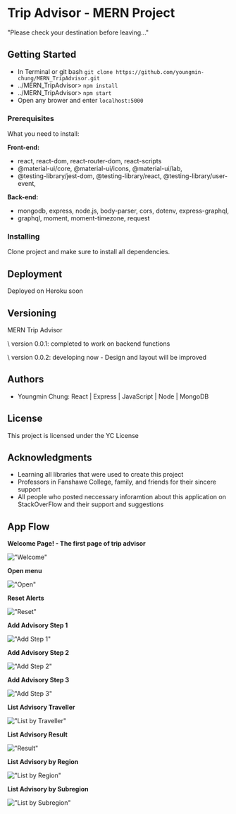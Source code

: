 # Trip Advisor - MERN Project

"Please check your destination before leaving..."

## Getting Started

- In Terminal or git bash `git clone https://github.com/youngmin-chung/MERN_TripAdvisor.git`
- ../MERN_TripAdvisor> `npm install`
- ../MERN_TripAdvisor> `npm start`
- Open any brower and enter `localhost:5000`

### Prerequisites

What you need to install:

__Front-end:__
- react, react-dom, react-router-dom, react-scripts
- @material-ui/core, @material-ui/icons, @material-ui/lab,
- @testing-library/jest-dom, @testing-library/react, @testing-library/user-event,

__Back-end:__
-  mongodb, express, node.js, body-parser, cors, dotenv, express-graphql,
- graphql, moment, moment-timezone, request

### Installing

Clone project and make sure to install all dependencies.

## Deployment

Deployed on Heroku soon

## Versioning

MERN Trip Advisor 

\\ version 0.0.1: completed to work on backend functions

\\ version 0.0.2: developing now - Design and layout will be improved

## Authors

* Youngmin Chung: React | Express | JavaScript | Node | MongoDB

## License

This project is licensed under the YC License

## Acknowledgments

* Learning all libraries that were used to create this project
* Professors in Fanshawe College, family, and friends for their sincere support 
* All people who posted neccessary inforamtion about this application on StackOverFlow and their support and suggestions

## App Flow

__Welcome Page! - The first page of trip advisor__

!["Welcome"](https://github.com/youngmin-chung/capture/blob/master/Trip_welcome.PNG)

__Open menu__

!["Open"](https://github.com/youngmin-chung/capture/blob/master/Trip_menu.PNG)

__Reset Alerts__

!["Reset"](https://github.com/youngmin-chung/capture/blob/master/Trip_reset.PNG)

__Add Advisory Step 1__

!["Add Step 1"](https://github.com/youngmin-chung/capture/blob/master/Trip_add1.PNG)

__Add Advisory Step 2__

!["Add Step 2"](https://github.com/youngmin-chung/capture/blob/master/Trip_add2.PNG)

__Add Advisory Step 3__

!["Add Step 3"](https://github.com/youngmin-chung/capture/blob/master/Trip_add3.PNG)

__List Advisory Traveller__

!["List by Traveller"](https://github.com/youngmin-chung/capture/blob/master/Trip_list1.PNG)

__List Advisory Result__

!["Result"](https://github.com/youngmin-chung/capture/blob/master/Trip_list2.PNG)

__List Advisory by Region__

!["List by Region"](https://github.com/youngmin-chung/capture/blob/master/Trip_list3.PNG)

__List Advisory by Subregion__

!["List by Subregion"](https://github.com/youngmin-chung/capture/blob/master/Trip_list4.PNG)
